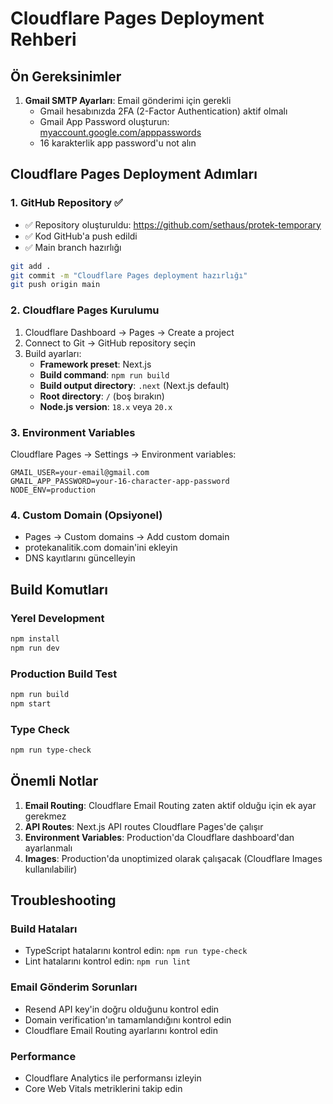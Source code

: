 # Cloudflare Pages Deployment Rehberi

## Ön Gereksinimler

1. **Gmail SMTP Ayarları**: Email gönderimi için gerekli
   - Gmail hesabınızda 2FA (2-Factor Authentication) aktif olmalı
   - Gmail App Password oluşturun: [myaccount.google.com/apppasswords](https://myaccount.google.com/apppasswords)
   - 16 karakterlik app password'u not alın

## Cloudflare Pages Deployment Adımları

### 1. GitHub Repository ✅
- ✅ Repository oluşturuldu: https://github.com/sethaus/protek-temporary
- ✅ Kod GitHub'a push edildi
- ✅ Main branch hazırlığı
```bash
git add .
git commit -m "Cloudflare Pages deployment hazırlığı"
git push origin main
```

### 2. Cloudflare Pages Kurulumu
1. Cloudflare Dashboard → Pages → Create a project
2. Connect to Git → GitHub repository seçin
3. Build ayarları:
   - **Framework preset**: Next.js
   - **Build command**: `npm run build`
   - **Build output directory**: `.next` (Next.js default)
   - **Root directory**: `/` (boş bırakın)
   - **Node.js version**: `18.x` veya `20.x`

### 3. Environment Variables
Cloudflare Pages → Settings → Environment variables:
```
GMAIL_USER=your-email@gmail.com
GMAIL_APP_PASSWORD=your-16-character-app-password
NODE_ENV=production
```

### 4. Custom Domain (Opsiyonel)
- Pages → Custom domains → Add custom domain
- protekanalitik.com domain'ini ekleyin
- DNS kayıtlarını güncelleyin

## Build Komutları

### Yerel Development
```bash
npm install
npm run dev
```

### Production Build Test
```bash
npm run build
npm start
```

### Type Check
```bash
npm run type-check
```

## Önemli Notlar

1. **Email Routing**: Cloudflare Email Routing zaten aktif olduğu için ek ayar gerekmez
2. **API Routes**: Next.js API routes Cloudflare Pages'de çalışır
3. **Environment Variables**: Production'da Cloudflare dashboard'dan ayarlanmalı
4. **Images**: Production'da unoptimized olarak çalışacak (Cloudflare Images kullanılabilir)

## Troubleshooting

### Build Hataları
- TypeScript hatalarını kontrol edin: `npm run type-check`
- Lint hatalarını kontrol edin: `npm run lint`

### Email Gönderim Sorunları
- Resend API key'in doğru olduğunu kontrol edin
- Domain verification'ın tamamlandığını kontrol edin
- Cloudflare Email Routing ayarlarını kontrol edin

### Performance
- Cloudflare Analytics ile performansı izleyin
- Core Web Vitals metriklerini takip edin
